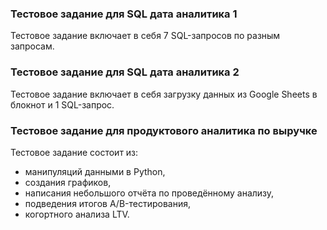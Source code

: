 ### Тестовое задание для SQL дата аналитика 1

Тестовое задание включает в себя 7 SQL-запросов по разным запросам.

### Тестовое задание для SQL дата аналитика 2

Тестовое задание включает в себя загрузку данных из Google Sheets в блокнот и 1 SQL-запрос.

### Тестовое задание для продуктового аналитика по выручке

Тестовое задание состоит из:
* манипуляций данными в Python,
* создания графиков,
* написания небольшого отчёта по проведённому анализу,
* подведения итогов A/B-тестирования,
* когортного анализа LTV.


